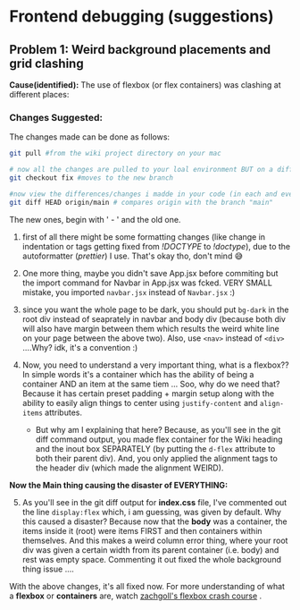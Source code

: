 # Frontend debugging (suggestions)

## Problem 1: Weird background placements and grid clashing

**Cause(identified):** The use of flexbox (or flex containers) was clashing at different places:

### Changes Suggested:

The changes made can be done as follows:

```bash
git pull #from the wiki project directory on your mac

# now all the changes are pulled to your loal environment BUT on a different branch named "fix"
git checkout fix #moves to the new branch

#now view the differences/changes i madde in your code (in each and every file)
git diff HEAD origin/main # compares origin with the branch "main"
```

The new ones, begin with ' - ' and the old one.

1. first of all there might be some formatting changes (like change in indentation or tags getting fixed from _!DOCTYPE_ to _!doctype_), due to the autoformatter (_prettier_) I use. That's okay tho, don't mind 😅

2. One more thing, maybe you didn't save App.jsx before commiting but the import command for Navbar in App.jsx was fcked. VERY SMALL mistake, you imported `navbar.jsx` instead of `Navbar.jsx` :)

3. since you want the whole page to be dark, you should put `bg-dark` in the root div instead of seaprately in navbar and body div (because both div will also have margin between them which results the weird white line on your page between the above two). Also, use `<nav>` instead of `<div>` ....Why? idk, it's a convention :)

4. Now, you need to understand a very important thing, what is a flexbox?? In simple words it's a container which has the ability of being a container AND an item at the same tiem ... Soo, why do we need that? Because it has certain preset padding + margin setup along with the ability to easily align things to center using `justify-content` and `align-items` attributes.

   - But why am I explaining that here? Because, as you'll see in the git diff command output, you made flex container for the Wiki heading and the inout box SEPARATELY (by putting the `d-flex` attribute to both their parent div). And, you only applied the alignment tags to the header div (which made the alignment WEIRD).

**Now the Main thing causing the disaster of EVERYTHING:**

5. As you'll see in the git diff output for **index.css** file, I've commented out the line `display:flex` which, i am guessing, was given by default. Why this caused a disaster? Because now that the **body** was a container, the items inside it (root) were items FIRST and then containers within themselves. And this makes a weird column error thing, where your root div was given a certain width from its parent container (i.e. body) and rest was empty space. Commenting it out fixed the whole background thing issue ....

With the above changes, it's all fixed now. For more understanding of what a **flexbox** or **containers** are, watch [zachgoll's flexbox crash course](https://youtu.be/zJSY8tbf_ys?si=Zz6EjJ_NEGCCQjVf&t=65788) .
